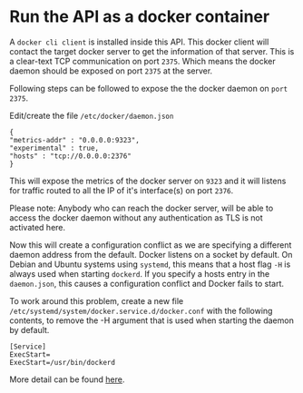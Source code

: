 # Run the API as a docker container 
A `docker cli client` is installed inside this API. This docker client will contact the target docker server to get the information of that server. This is a clear-text TCP communication on port `2375`. Which means the docker daemon should be exposed on port `2375` at the server.

Following steps can be followed to expose the the docker daemon on `port 2375`.

Edit/create the file `/etc/docker/daemon.json`

```
{
"metrics-addr" : "0.0.0.0:9323",
"experimental" : true,
"hosts" : "tcp://0.0.0.0:2376" 
}
```

This will expose the metrics of the docker server on `9323` and it will listens for traffic routed to all the IP of it's interface(s) on port `2376`. 

Please note: Anybody who can reach the docker server, will be able to access the docker daemon without any authentication as TLS is not activated here.

Now this will create a configuration conflict as we are specifying a different daemon address from the default. Docker listens on a socket by default. On Debian and Ubuntu systems using `systemd`, this means that a host flag `-H` is always used when starting `dockerd`. If you specify a hosts entry in the `daemon.json`, this causes a configuration conflict and Docker fails to start.

To work around this problem, create a new file `/etc/systemd/system/docker.service.d/docker.conf` with the following contents, to remove the -H argument that is used when starting the daemon by default.

```
[Service]
ExecStart=
ExecStart=/usr/bin/dockerd
```

More detail can be found [here](https://docs.docker.com/config/daemon/#configure-the-docker-daemon "Docker Doc").

